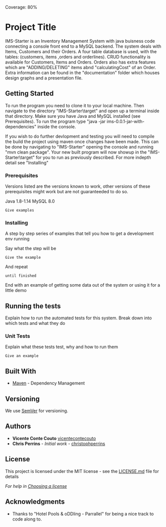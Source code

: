 Coverage: 80%
# Project Title

IMS-Starter is an Inventory Management System with java buisness code connecting a console front end to a MySQL backend. The system deals with Items, Customers and their Orders. A four table database is used, with the tables: (customers, items ,orders and orderlines). CRUD functionality is available for Customers, Items and Orders. Orders also has extra features which are "ADDING/DELETING" items abnd "calculatingCost" of an Order. 
Extra information can be found in the "documentation" folder which houses design graphs and a presentation file.

## Getting Started

To run the program you need to clone it to your local machine. Then navigate to the directory "IMS-Starter\target" and open up a terminal inside that directory. Make sure you have Java and MySQL installed (see Prerequisites). To run the program type "java -jar ims-0.0.1-jar-with-dependencies" inside the console.

If you wish to do further devlopment and testing you will need to compile the build the project using maven once changes have been made. This can be done by navigating to "IMS-Starter" opening the console and running "mvn clean package". Your new built program will now showup in the "IMS-Starter\target" for you to run as previously described. 
For more indepth detail see "Installing"

### Prerequisites

Versions listed are the versions known to work, other versions of these prerequisites might work but are not guaranteeded to do so.

Java 1.8-1.14
MySQL 8.0 

```
Give examples
```

### Installing

A step by step series of examples that tell you how to get a development env running

Say what the step will be

```
Give the example
```

And repeat

```
until finished
```

End with an example of getting some data out of the system or using it for a little demo

## Running the tests

Explain how to run the automated tests for this system. Break down into which tests and what they do

### Unit Tests 

Explain what these tests test, why and how to run them

```
Give an example
```

## Built With

* [Maven](https://maven.apache.org/) - Dependency Management

## Versioning

We use [SemVer](http://semver.org/) for versioning.

## Authors

* **Vicente Conte Couto** [vicentecontecouto](https://github.com/ecoutoo)
* **Chris Perrins** - *Initial work* - [christophperrins](https://github.com/christophperrins)

## License

This project is licensed under the MIT license - see the [LICENSE.md](LICENSE.md) file for details 

*For help in [Choosing a license](https://choosealicense.com/)*

## Acknowledgments

* Thanks to "Hotel Pools & oDDling - Parrallel" for being a nice track to code along to.

